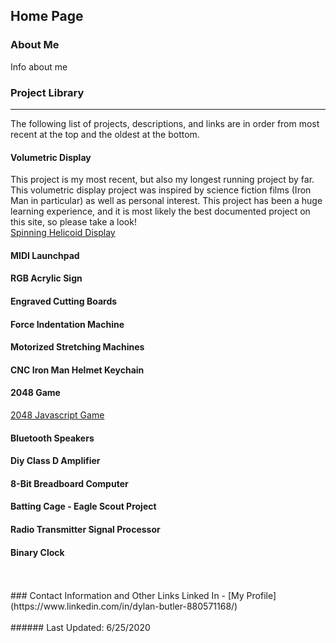 ## Home Page

### About Me
Info about me
<br>
### Project Library

---

The following list of projects, descriptions, and links are in order from most recent at the top and the oldest at the bottom.
<br>
#### Volumetric Display
This project is my most recent, but also my longest running project by far. This volumetric display project was inspired by science fiction films (Iron Man in particular)
as well as personal interest. This project has been a huge learning experience, and it is most likely the best documented project on this site, so please take a look!<br>
[Spinning Helicoid Display](https://dbutler6250.github.io/Spinning%20Helicoid/displaySite.md)

#### MIDI Launchpad

#### RGB Acrylic Sign

#### Engraved Cutting Boards

#### Force Indentation Machine

#### Motorized Stretching Machines

#### CNC Iron Man Helmet Keychain

#### 2048 Game
[2048 Javascript Game](https://dbutler6250.github.io/Html2048/index.html)

#### Bluetooth Speakers

#### Diy Class D Amplifier

#### 8-Bit Breadboard Computer

#### Batting Cage - Eagle Scout Project

#### Radio Transmitter Signal Processor

#### Binary Clock


<br>
<br>
### Contact Information and Other Links
Linked In - [My Profile](https://www.linkedin.com/in/dylan-butler-880571168/)
<br>
<br>
###### Last Updated: 6/25/2020
